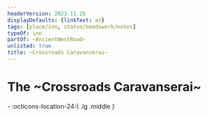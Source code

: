```yaml
---
headerVersion: 2023.11.25
displayDefaults: {linkText: at}
tags: [place/inn, status/needswork/notes]
typeOf: inn
partOf: ~AncientWestRoad~
unlisted: true
title: ~Crossroads Caravanserai~
---
```

# The ~Crossroads Caravanserai~
<div class="grid cards ext-narrow-margin ext-one-column" markdown>
-    :octicons-location-24:{ .lg .middle }   
</div>



